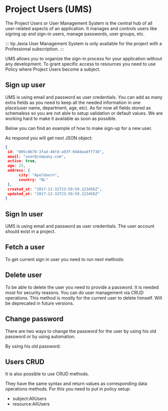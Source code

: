 # Project Users (UMS)
The Project Users or User Management System is the central hub of all user-related aspects of an application. It manages and controls users like signing up and sign-in users, manage passwords, user groups, etc. 

::: tip
Jexia User Management System is only available for the project with a Professional subscription.
:::

UMS allows you to organize the sign-in process for your application without any development. To grant specific access to resources you need to use Policy where Project Users become a subject.   

## Sign up user
UMS is using email and password as user credentials. You can add as many extra fields as you need to keep all the needed information in one place(user name, department, age, etc). As for now all fields stored as schemaless so you are not able to setup validation or default values. We are working hard to make it available as soon as possible. 

Below you can find an example of how to make sign-up for a new user. 

<CodeSwitcher :languages="{js:'JavaScript',bash:'cURL'}">
<template v-slot:js>

``` js
import { jexiaClient, UMSModule } from "jexia-sdk-js";  

const ums = new UMSModule();   
jexiaClient().init({    
  projectID: "your-project-id"
}, ums); 

const user = await ums.signUp({    
  email: "user@company.com",    
  password: "my_password", 
  age: 25, 
  address: { 
      city: "Apeldoorn",
      country: "NL"
  }
});  
```

</template>
<template v-slot:bash>

``` bash
curl -X POST -d '{
  "email": "user@company.com",
  "password": "my_password",
  "age": 25, 
  "address": { 
      "city": "Apeldoorn",
      "country": "NL"
   }
}' "https://$PROJECT_ID.app.jexia.com/ums/signup" | jq .
```

Below you can find possible errors:

|Code | Description|
|-----|------------|
201 | User created successfully. The response contains the full user (except the password) including default fields.
400 | Bad request. The request was somehow malformed and was not executed.
409 | User is already registered.
500 | There is an internal error

</template>
</CodeSwitcher>

As respond you will get next JSON object:
``` json
{  
 id: "005c8679-3fad-46fd-a93f-9484ea8ff738",
 email: "user@company.com", 
 active: true,
 age: 25,
 address: { 
      city: "Apeldoorn",
      country: "NL"
 }, 
 created_at: "2017-12-31T23:59:59.123456Z", 
 updated_at: "2017-12-31T23:59:59.123456Z"
}

```

## Sign In user
UMS is using email and password as user credentials. The user account should exist in a project.

<CodeSwitcher :languages="{js:'JavaScript',bash:'cURL'}">
<template v-slot:js>

``` js
import { jexiaClient, UMSModule } from "jexia-sdk-js";  

const ums = new UMSModule();   
jexiaClient().init({    
  projectID: "your-project-id",    
}, ums); 

const user = await ums.signIn({    
  email: 'Elon@tesla.com',    
  password: 'secret-password',    
  default: true,   
  alias: 'Elon Musk'  
});  

dom.dataset('rockets', 'Elon Mask').select();  
dom.dataset('rockets').select();  
```
Additional options (both are optional):
* default - if true, this user account will be used for all further data operations by default
* alias - account alias. You can use it to clarify which account is going to be used to perform data operation

::: tip
With JS SDK there is a possibility to do sign in with many users and run requests with different users. For this, you need to use an alias.If you did not specify under which user to run query, SDK will use user with **default:true**.   
:::

</template>
<template v-slot:bash>

``` bash
export UMS_TOKEN=`curl -X POST -d '{
  "method":"ums",
  "email":"'"$TEST_USER"'",
  "password":"'"$TEST_USER_PSW"'"
}' "https://$PROJECT_ID.app.jexia.com/auth" | jq -r .access_token`
```

</template>
</CodeSwitcher>

## Fetch a user
To get current sign in user you need to run next methods:

<CodeSwitcher :languages="{js:'JavaScript',bash:'cURL'}">
<template v-slot:js>

``` js
// via alias
const user = await ums.getUser('Elon Musk'); 
// via email 
const user = await ums.getUser('elon@tesla.com'); 
```
</template>
<template v-slot:bash>

``` bash
curl 
-H "Authorization: Bearer $UMS_TOKEN"
-X GET "https://$PROJECT_ID.app.jexia.com/ums/user/" | jq .
```

</template>
</CodeSwitcher>

 
## Delete user
To be able to delete the user you need to provide a password. It is needed most for security reasons.
You can do user management via CRUD operations. This method is mostly for the current user to delete himself. 
Will be deprecated in future versions.

<CodeSwitcher :languages="{js:'JavaScript',bash:'cURL'}">
<template v-slot:js>

``` js
ums.deleteUser('Elon@tesla.com', password); 
```
</template>
<template v-slot:bash>

``` bash
curl 
-H "Authorization: Bearer $UMS_TOKEN"
-X DELETE "https://$PROJECT_ID.app.jexia.com/ums/user/" | jq .
```

</template>
</CodeSwitcher>

## Change password
There are two ways to change the password for the user by using his old password or by using automation.

By using his old password:

<CodeSwitcher :languages="{js:'JavaScript',bash:'cURL'}">
<template v-slot:js>

``` js
ums.changePassword('Elon@tesla.com', oldPassword, newPassword); 
```
</template>
<template v-slot:bash>

``` bash
curl 
-H "Authorization: Bearer $UMS_TOKEN"
-X POST -d '{
  "new_password": "my_new_password",
  "old_password": "my_old_password"
}' "https://$PROJECT_ID.app.jexia.com/ums/changepassword/" | jq .
```

</template>
</CodeSwitcher>

## Users CRUD
It is also possible to use CRUD methods. 

They have the same syntax and return values as corresponding data operations methods.
For this you need to put in policy setup: 
* subject:AllUsers 
* resource:AllUsers

<CodeSwitcher :languages="{js:'JavaScript',bash:'cURL'}">
<template v-slot:js>

``` js
// select all active users  
ums.select()  
 .where(field => field("active").isEqualTo(true))  
 .subscribe();  
// suspend Elon! 
ums.update({ active: false })  
 .where(field => field("email").isEqualTo("Elon@tesla.com"))  
 .subscribe();  
// delete all suspended users  
ums.delete()  
 .where(field => field("active").isEqualTo(false))  
 .subscribe(); 
```
</template>
<template v-slot:bash>

``` bash
curl -H "Authorization: Bearer $UMS_TOKEN"
  -X GET "https://$PROJECT_ID.app.jexia.com/ums/users?cond=[....]" | jq .
```

</template>
</CodeSwitcher>